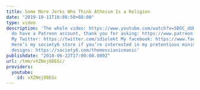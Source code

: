 ```yaml
---
title: Some More Jerks Who Think Atheism Is a Religion
date: "2019-10-11T16:08:50+08:00"
type: video
description: 'The whole video: https://www.youtube.com/watch?v=SBSC_dUDc7I Yes, I
  do have a Patreon account, thank you for asking: https://www.patreon.com/themessianicmanic
  My Twitter: https://twitter.com/idiolekt My facebook: https://www.facebook.com/themessianicmanic/
  Here’s my society6 store if you’re interested in my pretentious minimalist poster
  designs: https://society6.com/themessianicmanic'
publishdate: "2018-06-22T17:00:08.000Z"
url: /tmm/vXZNej8BEGc/
providers:
  youtube:
    id: vXZNej8BEGc
---
```

